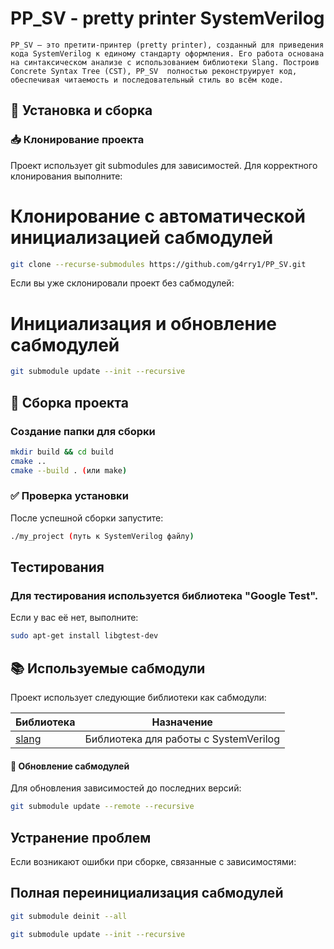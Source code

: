 # PP_SV - pretty printer SystemVerilog
    PP_SV — это претити-принтер (pretty printer), созданный для приведения кода SystemVerilog к единому стандарту оформления. Его работа основана на синтаксическом анализе с использованием библиотеки Slang. Построив Concrete Syntax Tree (CST), PP_SV  полностью реконструирует код, обеспечивая читаемость и последовательный стиль во всём коде.


## 🚀 Установка и сборка

### 📥 Клонирование проекта

Проект использует git submodules для зависимостей. Для корректного клонирования выполните:

# Клонирование с автоматической инициализацией сабмодулей
```bash
git clone --recurse-submodules https://github.com/g4rry1/PP_SV.git
```
Если вы уже склонировали проект без сабмодулей:

# Инициализация и обновление сабмодулей
```bash
git submodule update --init --recursive
```
## 🔨 Сборка проекта

### Создание папки для сборки
```bash
mkdir build && cd build
cmake ..
cmake --build . (или make)
```

### ✅ Проверка установки

После успешной сборки запустите:
```bash
./my_project (путь к SystemVerilog файлу)
```

## Тестирования
### Для тестирования используется библиотека "Google Test". 
Если у вас её нет, выполните:
```bash
sudo apt-get install libgtest-dev
```


## 📚 Используемые сабмодули

Проект использует следующие библиотеки как сабмодули:

| Библиотека | Назначение |
|------------|------------|
| [slang](https://github.com/MikePopoloski/slang.git) | Библиотека для работы с SystemVerilog |

#### 🔄 Обновление сабмодулей

Для обновления зависимостей до последних версий:
```bash
git submodule update --remote --recursive
```
## Устранение проблем

Если возникают ошибки при сборке, связанные с зависимостями:

## Полная переинициализация сабмодулей
```bash
git submodule deinit --all

git submodule update --init --recursive
```
